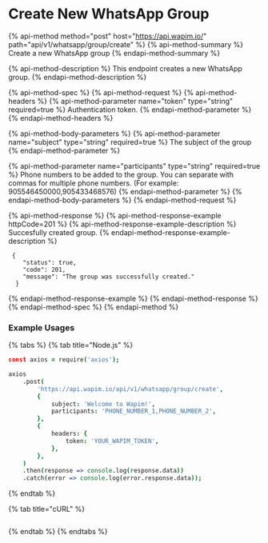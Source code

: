 # Create New WhatsApp Group

{% api-method method="post" host="https://api.wapim.io/" path="api/v1/whatsapp/group/create" %}
{% api-method-summary %}
Create a new WhatsApp group
{% endapi-method-summary %}

{% api-method-description %}
This endpoint creates a new WhatsApp group.
{% endapi-method-description %}

{% api-method-spec %}
{% api-method-request %}
{% api-method-headers %}
{% api-method-parameter name="token" type="string" required=true %}
Authentication token.
{% endapi-method-parameter %}
{% endapi-method-headers %}

{% api-method-body-parameters %}
{% api-method-parameter name="subject" type="string" required=true %}
The subject of the group
{% endapi-method-parameter %}

{% api-method-parameter name="participants" type="string" required=true %}
Phone numbers to be added to the group. You can separate with commas for multiple phone numbers. \(For example: 905546450000,905433468576\)
{% endapi-method-parameter %}
{% endapi-method-body-parameters %}
{% endapi-method-request %}

{% api-method-response %}
{% api-method-response-example httpCode=201 %}
{% api-method-response-example-description %}
Succesfully created group.
{% endapi-method-response-example-description %}

```text
 {
    "status": true,
    "code": 201,
    "message": "The group was successfully created."
  }
```
{% endapi-method-response-example %}
{% endapi-method-response %}
{% endapi-method-spec %}
{% endapi-method %}

### Example Usages

{% tabs %}
{% tab title="Node.js" %}
```coffeescript
const axios = require('axios');

axios
	.post(
		'https://api.wapim.io/api/v1/whatsapp/group/create',
		{
			subject: 'Welcome to Wapim!',
			participants: 'PHONE_NUMBER_1,PHONE_NUMBER_2',
		},
		{
			headers: {
				token: 'YOUR_WAPIM_TOKEN',
			},
		},
	)
	.then(response => console.log(response.data))
	.catch(error => console.log(error.response.data));

```
{% endtab %}

{% tab title="cURL" %}
```

```
{% endtab %}
{% endtabs %}

